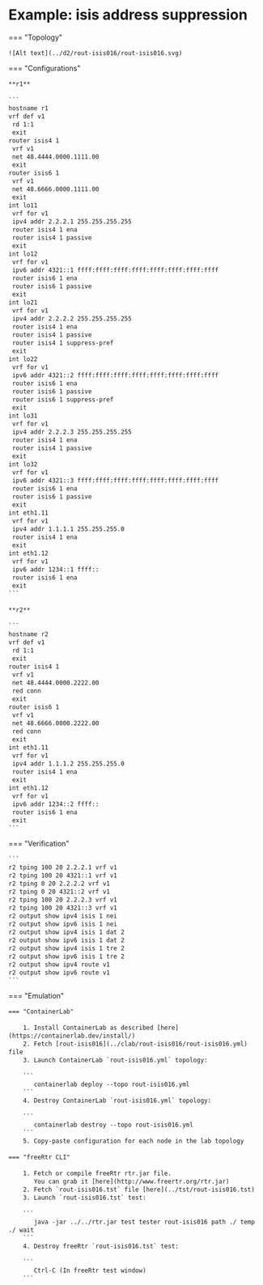 # Example: isis address suppression

=== "Topology"

    ![Alt text](../d2/rout-isis016/rout-isis016.svg)

=== "Configurations"

    **r1**

    ```
    hostname r1
    vrf def v1
     rd 1:1
     exit
    router isis4 1
     vrf v1
     net 48.4444.0000.1111.00
     exit
    router isis6 1
     vrf v1
     net 48.6666.0000.1111.00
     exit
    int lo11
     vrf for v1
     ipv4 addr 2.2.2.1 255.255.255.255
     router isis4 1 ena
     router isis4 1 passive
     exit
    int lo12
     vrf for v1
     ipv6 addr 4321::1 ffff:ffff:ffff:ffff:ffff:ffff:ffff:ffff
     router isis6 1 ena
     router isis6 1 passive
     exit
    int lo21
     vrf for v1
     ipv4 addr 2.2.2.2 255.255.255.255
     router isis4 1 ena
     router isis4 1 passive
     router isis4 1 suppress-pref
     exit
    int lo22
     vrf for v1
     ipv6 addr 4321::2 ffff:ffff:ffff:ffff:ffff:ffff:ffff:ffff
     router isis6 1 ena
     router isis6 1 passive
     router isis6 1 suppress-pref
     exit
    int lo31
     vrf for v1
     ipv4 addr 2.2.2.3 255.255.255.255
     router isis4 1 ena
     router isis4 1 passive
     exit
    int lo32
     vrf for v1
     ipv6 addr 4321::3 ffff:ffff:ffff:ffff:ffff:ffff:ffff:ffff
     router isis6 1 ena
     router isis6 1 passive
     exit
    int eth1.11
     vrf for v1
     ipv4 addr 1.1.1.1 255.255.255.0
     router isis4 1 ena
     exit
    int eth1.12
     vrf for v1
     ipv6 addr 1234::1 ffff::
     router isis6 1 ena
     exit
    ```

    **r2**

    ```
    hostname r2
    vrf def v1
     rd 1:1
     exit
    router isis4 1
     vrf v1
     net 48.4444.0000.2222.00
     red conn
     exit
    router isis6 1
     vrf v1
     net 48.6666.0000.2222.00
     red conn
     exit
    int eth1.11
     vrf for v1
     ipv4 addr 1.1.1.2 255.255.255.0
     router isis4 1 ena
     exit
    int eth1.12
     vrf for v1
     ipv6 addr 1234::2 ffff::
     router isis6 1 ena
     exit
    ```

=== "Verification"

    ```
    r2 tping 100 20 2.2.2.1 vrf v1
    r2 tping 100 20 4321::1 vrf v1
    r2 tping 0 20 2.2.2.2 vrf v1
    r2 tping 0 20 4321::2 vrf v1
    r2 tping 100 20 2.2.2.3 vrf v1
    r2 tping 100 20 4321::3 vrf v1
    r2 output show ipv4 isis 1 nei
    r2 output show ipv6 isis 1 nei
    r2 output show ipv4 isis 1 dat 2
    r2 output show ipv6 isis 1 dat 2
    r2 output show ipv4 isis 1 tre 2
    r2 output show ipv6 isis 1 tre 2
    r2 output show ipv4 route v1
    r2 output show ipv6 route v1
    ```

=== "Emulation"

    === "ContainerLab"

        1. Install ContainerLab as described [here](https://containerlab.dev/install/)  
        2. Fetch [rout-isis016](../clab/rout-isis016/rout-isis016.yml) file  
        3. Launch ContainerLab `rout-isis016.yml` topology:  

        ```
           containerlab deploy --topo rout-isis016.yml  
        ```
        4. Destroy ContainerLab `rout-isis016.yml` topology:  

        ```
           containerlab destroy --topo rout-isis016.yml  
        ```
        5. Copy-paste configuration for each node in the lab topology

    === "freeRtr CLI"

        1. Fetch or compile freeRtr rtr.jar file.  
           You can grab it [here](http://www.freertr.org/rtr.jar)  
        2. Fetch `rout-isis016.tst` file [here](../tst/rout-isis016.tst)  
        3. Launch `rout-isis016.tst` test:  

        ```
           java -jar ../../rtr.jar test tester rout-isis016 path ./ temp ./ wait
        ```
        4. Destroy freeRtr `rout-isis016.tst` test:  

        ```
           Ctrl-C (In freeRtr test window)
        ```


